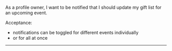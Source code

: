 As a profile owner, I want to be notified that I should update my gift list for
an upcoming event.

Acceptance:
- notifications can be toggled for different events individually
- or for all at once

---


